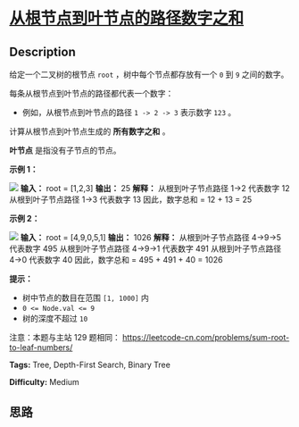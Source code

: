 # [从根节点到叶节点的路径数字之和][title]

## Description

给定一个二叉树的根节点 `root` ，树中每个节点都存放有一个 `0` 到 `9` 之间的数字。

每条从根节点到叶节点的路径都代表一个数字：

  * 例如，从根节点到叶节点的路径 `1 -> 2 -> 3` 表示数字 `123` 。

计算从根节点到叶节点生成的 **所有数字之和** 。

**叶节点** 是指没有子节点的节点。



**示例 1：**

![](https://assets.leetcode.com/uploads/2021/02/19/num1tree.jpg)
            **输入：** root = [1,2,3]    **输出：** 25    **解释：**    从根到叶子节点路径 1->2 代表数字 12    从根到叶子节点路径 1->3 代表数字 13    因此，数字总和 = 12 + 13 = 25

**示例 2：**

![](https://assets.leetcode.com/uploads/2021/02/19/num2tree.jpg)
            **输入：** root = [4,9,0,5,1]    **输出：** 1026    **解释：**    从根到叶子节点路径 4->9->5 代表数字 495    从根到叶子节点路径 4->9->1 代表数字 491    从根到叶子节点路径 4->0 代表数字 40    因此，数字总和 = 495 + 491 + 40 = 1026    



**提示：**

  * 树中节点的数目在范围 `[1, 1000]` 内
  * `0 <= Node.val <= 9`
  * 树的深度不超过 `10`



注意：本题与主站 129 题相同： <https://leetcode-cn.com/problems/sum-root-to-leaf-numbers/>


**Tags:** Tree, Depth-First Search, Binary Tree

**Difficulty:** Medium

## 思路

[title]: https://leetcode-cn.com/problems/3Etpl5
